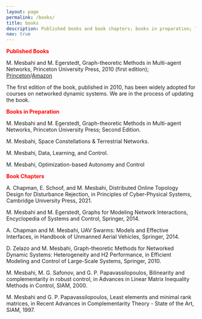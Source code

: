 ```yaml
---
layout: page
permalink: /books/
title: books 
description: Published books and book chapters; books in preparation; lecture notes
nav: true
---
```



<strong style="color: red;">Published Books</strong>

M. Mesbahi and M. Egerstedt, Graph-theoretic Methods in Multi-agent Networks, Princeton University Press, 2010 (first edition); <a href="https://press.princeton.edu/books/hardcover/9780691140612/graph-theoretic-methods-in-multiagent-networks/">Princeton</a>/<a href="https://www.amazon.com/Theoretic-Multiagent-Networks-Princeton-Mathematics/dp/0691140618/ref=sr_1_1?crid=3H6VMKIIXJHIS&keywords=graph+theoretic+methods+in+multiagent+networks&qid=1640637374&sprefix=graph+theoretic+%2Caps%2C176&sr=8-1">Amazon</a>

The first edition of the book, published in 2010, has been widely adopted for courses on networked dynamic systems. We are in the process of updating the book.

<strong style="color: red;">Books in Preparation</strong>

M. Mesbahi and M. Egerstedt, Graph-theoretic Methods in Multi-agent Networks, Princeton University Press; Second Edition.

M. Mesbahi, Space Constellations & Terrestrial Networks.

M. Mesbahi, Data, Learning, and Control.

M. Mesbahi, Optimization-based Autonomy and Control


<strong style="color: red;">Book Chapters</strong>

A. Chapman, E. Schoof, and M. Mesbahi, Distributed Online Topology Design for Disturbance Rejection, in Principles of Cyber-Physical Systems, Cambridge University Press, 2021.

M. Mesbahi and M. Egerstedt, Graphs for Modeling Network Interactions, Encyclopedia of Systems and Control, Springer, 2014.

A. Chapman and M. Mesbahi, UAV Swarms: Models and Effective Interfaces, in Handbook of Unmanned Aerial Vehicles, Springer, 2014.

D. Zelazo and M. Mesbahi, Graph-theoretic Methods for Networked Dynamic Systems: Heterogeneity and H2 Performance, in Efficient Modeling and Control of Large-Scale Systems, Springer, 2010.

M. Mesbahi, M. G. Safonov, and G. P. Papavassilopoulos, Bilinearity and complementarity in robust control, in Advances in Linear Matrix Inequality Methods in Control, SIAM, 2000.

M. Mesbahi and G. P. Papavassilopoulos, Least elements and minimal rank matrices, in Recent Advances in Complementarity Theory - State of the Art, SIAM, 1997.
